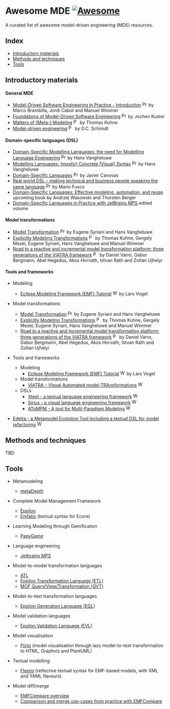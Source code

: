 # Awesome MDE [![Awesome](https://awesome.re/badge.svg)](https://awesome.re)

A curated list of awesome model-driven engineering (MDE) resources.

## Index

* [Introductory materials](#introductory-materials)
* [Methods and techniques](#methods-and-techniques)
* [Tools](#tools)

## Introductory materials

#### General MDE
 * [Model-Driven Software Engineering in Practice - Introduction](https://www.slideshare.net/mbrambil/modeldriven-software-engineering-in-practice-chapter-1-introduction) <img src="https://github.com/david-istvan/awesome-mde/blob/main/icons/presentation.png?raw=true" alt="Presentation" width="16"/> by Marco Brambilla, Jordi Cabot and Manuel Wimmer
 * [Foundations of Model-Driven Software Engineering](https://researcher.watson.ibm.com/researcher/files/zurich-jku/mdse-01.pdf) <img src="https://github.com/david-istvan/awesome-mde/blob/main/icons/presentation.png?raw=true" alt="Presentation" width="16"/> by Jochen Kuster
* [Matters of (Meta-) Modeling](http://msdl.cs.mcgill.ca/people/hv/teaching/MSBDesign/MattersOfMetaModelling.pdf) <img src="https://github.com/david-istvan/awesome-mde/blob/main/icons/paper.jpg?raw=true" alt="Paper" width="16"/> by Thomas Kuhne
* [Model-driven engineering](http://citeseerx.ist.psu.edu/viewdoc/download?doi=10.1.1.106.9720&rep=rep1&type=pdf) <img src="https://github.com/david-istvan/awesome-mde/blob/main/icons/paper.jpg?raw=true" alt="Paper" width="16"/> by D.C. Schimdt
#### Domain-specific languages (DSL)
* [Domain-Specific Modelling Languages: the need for Modelling Language Engineering](http://msdl.cs.mcgill.ca/people/hv/teaching/MSBDesign/presentations/presentation.ModellingLanguageEngineering.pdf) <img src="https://github.com/david-istvan/awesome-mde/blob/main/icons/presentation.png?raw=true" alt="Presentation" width="16"/> by Hans Vangheluwe
* [Modelling Languages: (mostly) Concrete (Visual) Syntax](http://msdl.cs.mcgill.ca/people/hv/teaching/MSBDesign/presentations/presentation.DSM-TP.DSLengineering.semantics.pdf) <img src="https://github.com/david-istvan/awesome-mde/blob/main/icons/presentation.png?raw=true" alt="Presentation" width="16"/> by Hans Vangheluwe
* [Domain-Specific Languages](https://www.slideshare.net/zirrus/domainspecific-langauges) <img src="https://github.com/david-istvan/awesome-mde/blob/main/icons/presentation.png?raw=true" alt="Presentation" width="16"/> by Javier Canovas
* [Real world DSL – making technical and business people speaking the same language](https://www.slideshare.net/mariofusco/real-world-dsl) <img src="https://github.com/david-istvan/awesome-mde/blob/main/icons/presentation.png?raw=true" alt="Presentation" width="16"/> by Mario Fusco
* [Domain-Specific Languages: Effective modeling, automation, and reuse](http://dsl.design) upcoming book by Andrzej Wasowski and Thorsten Berger
* [Domain-Specific Languages in Practice with JetBrains MPS](https://link.springer.com/book/10.1007%2F978-3-030-73758-0) edited volume
#### Model transformations
* [Model Transformation](http://msdl.cs.mcgill.ca/people/hv/teaching/MSBDesign/ModelTransformation.pdf) <img src="https://github.com/david-istvan/awesome-mde/blob/main/icons/presentation.png?raw=true" alt="Presentation" width="16"/> by Eugene Syriani and Hans Vangheluwe
* [Explicitly Modeling Transformations](http://homepages.mcs.vuw.ac.nz/~tk/publications/papers/explicitly-modeling-transformations.pdf) <img src="https://github.com/david-istvan/awesome-mde/blob/main/icons/paper.jpg?raw=true" alt="Paper" width="16"/> by Thomas Kuhne, Gergely Mezei, Eugene Syriani, Hans Vangheluwe and Manuel Wimmer
* [Road to a reactive and incremental model transformation platform: three generations of the VIATRA framework](https://www.researchgate.net/publication/303090660_Road_to_a_reactive_and_incremental_model_transformation_platform_three_generations_of_the_VIATRA_framework) <img src="https://github.com/david-istvan/awesome-mde/blob/main/icons/paper.jpg?raw=true" alt="Paper" width="16"/> by Daniel Varro, Gabor Bergmann, Abel Hegedus, Akos Horvath, Istvan Rath and Zoltan Ujhelyi
#### Tools and frameworks
* Modeling
  * [Eclipse Modeling Framework (EMF) Tutorial](https://www.vogella.com/tutorials/EclipseEMF/article.html) <img src="https://github.com/david-istvan/awesome-mde/blob/main/icons/www.jpg?raw=true" alt="Website" width="16"/> by Lars Vogel
* Model transformations
  * [Model Transformation](http://msdl.cs.mcgill.ca/people/hv/teaching/MSBDesign/ModelTransformation.pdf) <img src="https://github.com/david-istvan/awesome-mde/blob/main/icons/presentation.png?raw=true" alt="Presentation" width="16"/> by Eugene Syriani and Hans Vangheluwe
  * [Explicitly Modeling Transformations](http://homepages.mcs.vuw.ac.nz/~tk/publications/papers/explicitly-modeling-transformations.pdf) <img src="https://github.com/david-istvan/awesome-mde/blob/main/icons/paper.jpg?raw=true" alt="Paper" width="16"/> by Thomas Kuhne, Gergely Mezei, Eugene Syriani, Hans Vangheluwe and Manuel Wimmer
  * [Road to a reactive and incremental model transformation platform: three generations of the VIATRA framework](https://www.researchgate.net/publication/303090660_Road_to_a_reactive_and_incremental_model_transformation_platform_three_generations_of_the_VIATRA_framework) <img src="https://github.com/david-istvan/awesome-mde/blob/main/icons/paper.jpg?raw=true" alt="Paper" width="16"/> by Daniel Varro, Gabor Bergmann, Abel Hegedus, Akos Horvath, Istvan Rath and Zoltan Ujhelyi
  
* Tools and frameworks
  * Modeling
    * [Eclipse Modeling Framework (EMF) Tutorial](https://www.vogella.com/tutorials/EclipseEMF/article.html) <img src="https://github.com/david-istvan/awesome-mde/blob/main/icons/www.jpg?raw=true" alt="Website" width="16"/> by Lars Vogel
  * Model transformations
    * [VIATRA - VIsual Automated model TRAnsformations](https://www.eclipse.org/viatra/documentation/tutorial.html) <img src="https://github.com/david-istvan/awesome-mde/blob/main/icons/www.jpg?raw=true" alt="Website" width="16"/>
  * DSLs
    * [Xtext - a textual language engineering framework](https://www.eclipse.org/Xtext/documentation/102_domainmodelwalkthrough.html) <img src="https://github.com/david-istvan/awesome-mde/blob/main/icons/www.jpg?raw=true" alt="Website" width="16"/>
    * [Sirius - a visual language engineering framework](https://www.eclipse.org/sirius/getstarted.html) <img src="https://github.com/david-istvan/awesome-mde/blob/main/icons/www.jpg?raw=true" alt="Website" width="16"/>
    * [AToMPM - A tool for Multi-Paradigm Modeling](https://atompm.github.io) <img src="https://github.com/david-istvan/awesome-mde/blob/main/icons/www.jpg?raw=true" alt="Website" width="16"/>
* [Edelta - a Metamodel Evolution Tool including a textual DSL for model refactoring](https://github.com/LorenzoBettini/edelta) <img src="https://github.com/david-istvan/awesome-mde/blob/main/icons/www.jpg?raw=true" alt="Website" width="16"/>

## Methods and techniques
TBD

## Tools
 * Metamodeling
   * [metaDepth](http://metadepth.org/)

* Complete Model Management Framework
   * [Epsilon](https://www.eclipse.org/epsilon/)
   * [Emfatic](https://eclipse.org/emfatic) (textual syntax for Ecore)

* Learning Modeling through Gamification
   * [PapyGame](https://www.papygame.com/)

 * Language engineering
   * [Jetbrains MPS](https://www.jetbrains.com/mps/)
   
 * Model-to-model transformation languages
   * [ATL](https://www.eclipse.org/atl/)
   * [Epsilon Transformation Language (ETL)](https://www.eclipse.org/epsilon/doc/etl/)
   * [MOF Query/View/Transformation (QVT)](https://www.omg.org/spec/QVT/About-QVT/)
   
* Model-to-text transformation languages

  * [Epsilon Generation Language (EGL)](https://eclipse.org/doc/egl)

* Model validation languages

  * [Epsilon Validation Language (EVL)](https://eclipse.org/epsilon/doc/evl)

* Model visualisation

  * [Picto](https://eclipse.org/epsilon/doc/picto) (model visualisation through lazy model-to-text transformation to HTML, Graphviz and PlantUML)

* Textual modelling

  * [Flexmi](https://eclipse.org/epsilon/flexmi) (reflective textual syntax for EMF-based models, with XML and YAML flavours)

* Model diff/merge
  * [EMFCompare overview](https://www.slideshare.net/mikaelbarbero/diff-and-merge-with-ease-with-emf-compare)   
  * [Comparison and merge use-cases from practice with EMFCompare](https://youtu.be/Uwq7W7jEdUU)
